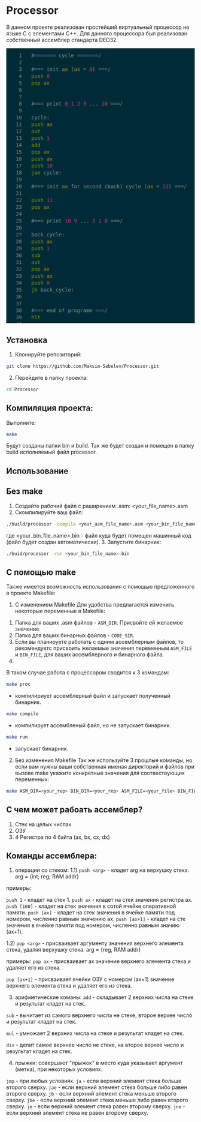 # Processor
В данном проекте реализован простейший виртуальный процессор на языке С с элементами С++. Для данного процессора был реализован собственный ассемблер стандарта DED32.

![Processor Logo](https://github.com/Maksim-Sebelev/Processor/blob/main/assets/asm_code.png)

## Установка

1. Клонируйте репозиторий:
```bash
git clone https://github.com/Maksim-Sebelev/Processor.git
```
2. Перейдите в папку проекта:
```bash
cd Processor
```

## Компиляция проекта:
Выполните:
```bash
make
```
Будут созданы папки bin и build. Так же будет создан и помещен в папку build исполняемый файл processor.

## Использование
## Без make
1. Создайте рабочий файл с раширением .asm: <your_file_name>.asm
2. Скомпилируйте ваш файл:
```bash
./build/processor -compile <your_asm_file_name>.asm <your_bin_file_name>.bin
```
где <your_bin_file_name>.bin - файл куда будет помещен машинный код (файл будет создан автоматически).
3. Запустите бинарник:
```bash
./buid/processor -run <your_bin_file_name>.bin
```
## С помощью make
Также имеется возможность использования с помощью предложенного в проекте Makefile:

1) С изменением Makefile
Для удобства предлагается изменить некоторые переменные в Makefile:
1. Папка для ваших .asm файлов - `ASM_DIR`. Присвойте ей желаемое значение.
2. Папка для ваших бинарных файлов - `CODE_SIR`.
3. Если вы планируете работать с одним ассемблерным файлов, то рекомендуетс присвоить желаемые значения переменным `ASM_FILE` и `BIN_FILE`, для ваших ассемблерного и бинарного файла.
4. 
В таком случае работа с процессором сводится к 3 командам:
  
```bash
make proc
```
- компилириует ассемблерный файл и запускает полученный бинарник.

```bash
make compile
```
- компилирует ассембленый файл, но не запускает бинарник.

```bash
make run
```
- запускает бинарник.

2) Без изменения Makefile
Так же используйте 3 прошлые команды, но если вам нужны ваши собственная именая директорий и файлов при вызове make укажите конкретные значения для соотвествующих переменных:
```bash
make ASM_DIR=<your_rep> BIN_DIR=<your_rep> ASM_FILE=<your_file> BIN_FILE=<your_file> proc
```

## С чем может рабоать ассемблер?
1) Стек на целых числах
2) ОЗУ
3) 4 Регистра по 4 байта (ax, bx, cx, dx)


## Команды ассемблера:

1) операции со стеком:
  1.1)
  `push <arg>` - кладет arg на верхушку стека.
  arg = {int; reg; RAM addr}

  примеры:

  `push 1`      - кладет на стек 1.
  `push ax`     - кладет на стек значения регистра ax.
  `push [100]`  - кладет на стек значения в сотой ячейке оперативной памяти.
  `push [ax]`   - кладет на стек значения в ячейке памяти под номером, численно равным значению ax.
  `push [ax+1]` - кладет на сте значения в ячейке памяти под номером, численно равным значию (ax+1).

  1.2) 
  `pop <arg>` - присваивает аргументу значения верхнего элемента стека, удаляя верхушку стека.
  arg = {reg, RAM addr}

  примеры:
  `pop ax`     - присваивает ax значение верхнего элемента стека и удаляет его из стека.

  `pop [ax+1]` - присваивает ячейки ОЗУ с номером (ax+1) значение верхнего элемента стека и удаляет его из стека.
   
3) арифметические команы: 
  `add` - складывает 2 верхних числа на стеке и результат кладет на стек.

  `sub` - вычитает из самого верхнего числа не стеке, второе верхее число и результат кладет на стек.

  `mul` -  умножает 2 верхних числа на стеке и результат кладет на стек.

  `div` - делит самое верхнее число не стеке, на второе верхее число и результат кладет на стек.

4) прыжки:
  совершают "прыжок" в место куда указывает аргумент (метка), при некоторых условиях.

  `jmp` - при любых условиях.
  `ja` - если верхний элемент стека больше второго сверху.
  `jae` - если верхний элемент стека больше либо равен второго сверху.
  `jb` - если верхний элемент стека меньше второго сверху.
  `jbe` - если верхний элемент стека меньше либо равен второго сверху.
  `je` - если верхний элемент стека равен второму сверху.
  `jne` - если верхний элемент стека не равен второму сверху.


